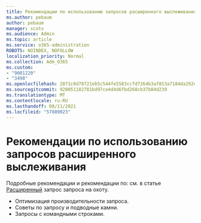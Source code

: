 ```yaml
---
title: Рекомендации по использованию запросов расширенного выслеживания
ms.author: pebaum
author: pebaum
manager: scotv
ms.audience: Admin
ms.topic: article
ms.service: o365-administration
ROBOTS: NOINDEX, NOFOLLOW
localization_priority: Normal
ms.collection: Adm_O365
ms.custom:
- "9001220"
- "3498"
ms.openlocfilehash: 2871c0d78721eb5c544fe5583ccfd7264b3af853a7184da292dff47289700d8e
ms.sourcegitcommit: 920051182781bd97ce4d4d6fbd268cb37b84d239
ms.translationtype: MT
ms.contentlocale: ru-RU
ms.lasthandoff: 08/11/2021
ms.locfileid: "57889023"
---
```

# <a name="advanced-hunting-query-best-practices"></a>Рекомендации по использованию запросов расширенного выслеживания

Подробные рекомендации и рекомендации по: см. в статье [Расширенный](https://docs.microsoft.com/windows/security/threat-protection/microsoft-defender-atp/advanced-hunting-best-practices#optimize-query-performance) запрос запроса на охоту.
- Оптимизация производительности запроса.
- Советы по запросу и подводные камни.
- Запросы с командными строками.



